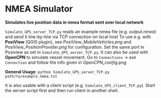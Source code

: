 # NMEA Simulator
**Simulates live position data in nmea format sent over local network**

`Simulate_GPS_server_TCP.py` reads an example nmea file (e.g. _output.nmea_) and send it line-by-line via TCP connection on local host
To use e.g. with **PosiView** (QGIS plugin), see _PosiView_MobileVehicles.png_ and _PosiView_PositionProvider.png_ for configuration. Set the same port in Posiview as set in `Simulate_GPS_server_TCP.py`.
It can also be used with **OpenCPN** to simulate vessel movement. Go to `Connections` -> `Add Connection` and follow the info given in _OpenCPN_config.png_

**General Usage**: `python Simulate_GPS_server_TCP.py path/to/example_nmea.txt`

It is also usable with a client script (e.g. `Simulate_GPS_client_TCP.py`). Start the server script first and then run client in another shell.